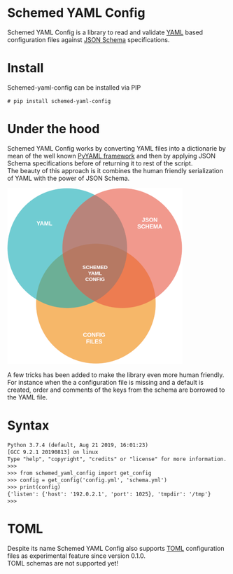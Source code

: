 # Schemed YAML Config
Schemed YAML Config is a library to read and validate [YAML](https://yaml.org/) based configuration files against [JSON Schema](https://json-schema.org/) specifications.  

# Install
Schemed-yaml-config can be installed via PIP
```
# pip install schemed-yaml-config
```

# Under the hood
Schemed YAML Config works by converting YAML files into a dictionarie by mean of the well known [PyYAML framework](https://pyyaml.org/) and then by applying JSON Schema specifications before of returning it to rest of the script.  
The beauty of this approach is it combines the human friendly serialization of YAML with the power of JSON Schema.

![](https://github.com/lamehost/schemed-yaml-config/raw/master/images/venn_diagram.png)

A few tricks has been added to make the library even more human friendly. For instance when the a configuration file is missing and a default is created, order and comments of the keys from the schema are borrowed to the YAML file.

# Syntax
```
Python 3.7.4 (default, Aug 21 2019, 16:01:23)
[GCC 9.2.1 20190813] on linux
Type "help", "copyright", "credits" or "license" for more information.
>>>
>>> from schemed_yaml_config import get_config
>>> config = get_config('config.yml', 'schema.yml')
>>> print(config)
{'listen': {'host': '192.0.2.1', 'port': 1025}, 'tmpdir': '/tmp'}
>>>
```

# TOML
Despite its name Schemed YAML Config also supports [TOML](https://toml.io/en/) configuration files as experimental feature since version 0.1.0.  
TOML schemas are not supported yet!
